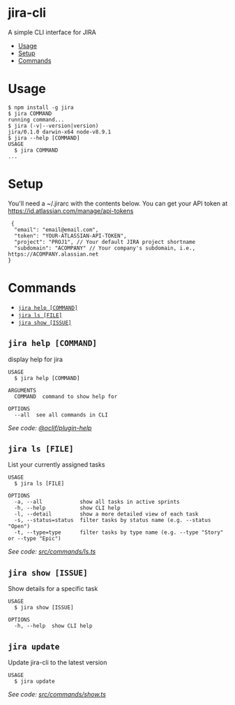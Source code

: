 jira-cli
====
A simple CLI interface for JIRA

<!-- toc -->
* [Usage](#usage)
* [Setup](#setup)
* [Commands](#commands)
<!-- tocstop -->
# Usage
<!-- usage -->
```sh-session
$ npm install -g jira
$ jira COMMAND
running command...
$ jira (-v|--version|version)
jira/0.1.0 darwin-x64 node-v8.9.1
$ jira --help [COMMAND]
USAGE
  $ jira COMMAND
...
```
<!-- usagestop -->
# Setup
You'll need a ~/.jirarc with the contents below. You can get your API token at https://id.atlassian.com/manage/api-tokens
```
 { 
  "email": "email@email.com",
  "token": "YOUR-ATLASSIAN-API-TOKEN",
  "project": "PROJ1", // Your default JIRA project shortname
  "subdomain": "ACOMPANY" // Your company's subdomain, i.e., https://ACOMPANY.alassian.net
}
```

# Commands
<!-- commands -->
* [`jira help [COMMAND]`](#jira-help-command)
* [`jira ls [FILE]`](#jira-ls-file)
* [`jira show [ISSUE]`](#jira-show-issue)

## `jira help [COMMAND]`

display help for jira

```
USAGE
  $ jira help [COMMAND]

ARGUMENTS
  COMMAND  command to show help for

OPTIONS
  --all  see all commands in CLI
```

_See code: [@oclif/plugin-help](https://github.com/oclif/plugin-help/blob/v1.2.11/src/commands/help.ts)_

## `jira ls [FILE]`

List your currently assigned tasks

```
USAGE
  $ jira ls [FILE]

OPTIONS
  -a, --all            show all tasks in active sprints
  -h, --help           show CLI help
  -l, --detail         show a more detailed view of each task 
  -s, --status=status  filter tasks by status name (e.g. --status "Open")
  -t, --type=type      filter tasks by type name (e.g. --type "Story" or --type "Epic")
```

_See code: [src/commands/ls.ts](https://github.com/mattconzen/jira-cli/blob/v0.1.0/src/commands/ls.ts)_

## `jira show [ISSUE]`

Show details for a specific task

```
USAGE
  $ jira show [ISSUE]

OPTIONS
  -h, --help  show CLI help
```
## `jira update`

Update jira-cli to the latest version

```
USAGE
  $ jira update 
```



_See code: [src/commands/show.ts](https://github.com/mattconzen/jira-cli/blob/v0.1.0/src/commands/show.ts)_
<!-- commandsstop -->
